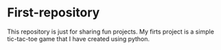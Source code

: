 # First-repository
This repository is just for sharing fun projects.
My firts project is a simple tic-tac-toe game that I have created using python.
